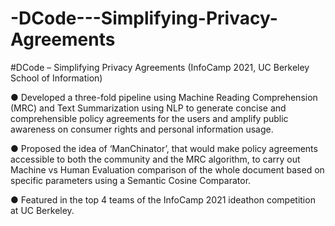 # -DCode---Simplifying-Privacy-Agreements

#DCode – Simplifying Privacy Agreements (InfoCamp 2021, UC Berkeley School of Information)  

●	Developed a three-fold pipeline using Machine Reading Comprehension (MRC) and Text Summarization using NLP to generate concise and comprehensible policy agreements for the users and amplify public awareness on consumer rights and personal information usage.

●	Proposed the idea of ‘ManChinator’, that would make policy agreements accessible to both the community and the MRC algorithm, to carry out Machine vs Human Evaluation comparison of the whole document based on specific parameters using a Semantic Cosine Comparator. 

●	Featured in the top 4 teams of the InfoCamp 2021 ideathon competition at UC Berkeley.

